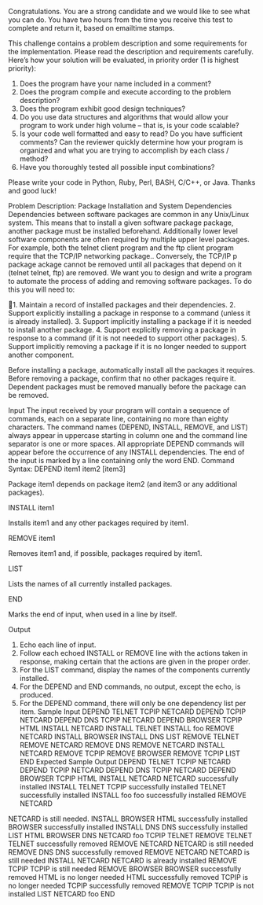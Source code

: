 Congratulations. You are a strong candidate and we would like to see what you can do. You
have two hours from the time you receive this test to complete and return it, based on emailtime stamps.

This challenge contains a problem description and some requirements for the implementation.
Please read the description and requirements carefully. Here’s how your solution will be
evaluated, in priority order (1 is highest priority):

1. Does the program have your name included in a comment?
2. Does the program compile and execute according to the problem description?
3. Does the program exhibit good design techniques?
4. Do you use data structures and algorithms that would allow your program to work
under high volume – that is, is your code scalable?
5. Is your code well formatted and easy to read? Do you have sufficient comments? Can
the reviewer quickly determine how your program is organized and what you are trying
to accomplish by each class / method?
6. Have you thoroughly tested all possible input combinations?

Please write your code in Python, Ruby, Perl, BASH, C/C++, or Java.
Thanks and good luck!

Problem Description: Package Installation and System Dependencies
Dependencies between software packages are common in any Unix/Linux system. This means
that to install a given software package
package, another package must be installed beforehand.
Additionally lower level software components are often required by multiple upper level
packages. For example, both the telnet client program and the ftp client program require that
the TCP/IP networking package.. Conversely, the TCP/IP p
package
ackage cannot be removed until all
packages that depend on it (telnet
telnet, ftp) are removed.
We want you to design and write a program to automate the process of adding and removing
software packages. To do this you will need to:

1. Maintain a record of installed packages and their dependencies.
2. Support explicitly installing a package in response to a command (unless it is already
installed).
3. Support implicitly installing a package if it is needed to install another package.
4. Support explicitly removing a package in response to a command (if it is not needed to
support other packages).
5. Support implicitly removing a package if it is no longer needed to support another
component.

Before installing a package, automatically install all the packages it requires.
Before removing a package, confirm that no other packages require it. Dependent
packages must be removed manually before the package can be removed.

Input
The input received by your program will contain a sequence of commands, each on a separate
line, containing no more than eighty characters. The command names (DEPEND, INSTALL,
REMOVE, and LIST) always appear in uppercase starting in column one and the command line
separator is one or more spaces. All appropriate DEPEND commands will appear before the
occurrence of any INSTALL dependencies. The end of the input is marked by a line containing
only the word END.
Command Syntax:
DEPEND item1 item2
[item3]

Package item1 depends on package item2 (and item3 or any
additional packages).

INSTALL item1

Installs item1 and any other packages required by item1.

REMOVE item1

Removes item1 and, if possible, packages required by item1.

LIST

Lists the names of all currently installed packages.

END

Marks the end of input, when used in a line by itself.

Output
1. Echo each line of input.
2. Follow each echoed INSTALL or REMOVE line with the actions taken in response,
making certain that the actions are given in the proper order.
3. For the LIST command, display the names of the components currently installed.
4. For the DEPEND and END commands, no output, except the echo, is produced.
5. For the DEPEND command, there will only be one dependency list per item.
Sample Input
DEPEND TELNET TCPIP NETCARD
DEPEND TCPIP NETCARD
DEPEND DNS TCPIP NETCARD
DEPEND BROWSER TCPIP HTML
INSTALL NETCARD
INSTALL TELNET
INSTALL foo
REMOVE NETCARD
INSTALL BROWSER
INSTALL DNS
LIST
REMOVE TELNET
REMOVE NETCARD
REMOVE DNS
REMOVE NETCARD
INSTALL NETCARD
REMOVE TCPIP
REMOVE BROWSER
REMOVE TCPIP
LIST
END
Expected Sample Output
DEPEND TELNET TCPIP NETCARD
DEPEND TCPIP NETCARD
DEPEND DNS TCPIP NETCARD
DEPEND BROWSER TCPIP HTML
INSTALL NETCARD
NETCARD successfully installed
INSTALL TELNET
TCPIP successfully installed
TELNET successfully installed
INSTALL foo
foo successfully installed
REMOVE NETCARD

NETCARD is still needed.
INSTALL BROWSER
HTML successfully installed
BROWSER successfully installed
INSTALL DNS
DNS successfully installed
LIST
HTML
BROWSER
DNS
NETCARD
foo
TCPIP
TELNET
REMOVE TELNET
TELNET successfully removed
REMOVE NETCARD
NETCARD is still needed
REMOVE DNS
DNS successfully removed
REMOVE NETCARD
NETCARD is still needed
INSTALL NETCARD
NETCARD is already installed
REMOVE TCPIP
TCPIP is still needed
REMOVE BROWSER
BROWSER successfully removed
HTML is no longer needed
HTML successfully removed
TCPIP is no longer needed
TCPIP successfully removed
REMOVE TCPIP
TCPIP is not installed
LIST
NETCARD
foo
END
